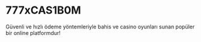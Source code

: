 # 777xCAS1B0M
Güvenli ve hızlı ödeme yöntemleriyle bahis ve casino oyunları sunan popüler bir online platformdur!
